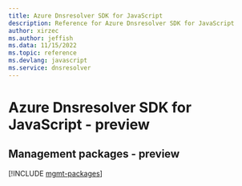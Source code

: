 ```yaml
---
title: Azure Dnsresolver SDK for JavaScript
description: Reference for Azure Dnsresolver SDK for JavaScript
author: xirzec
ms.author: jeffish
ms.data: 11/15/2022
ms.topic: reference
ms.devlang: javascript
ms.service: dnsresolver
---
```

# Azure Dnsresolver SDK for JavaScript - preview

## Management packages - preview
[!INCLUDE [mgmt-packages](dnsresolver-mgmt-index.md)]